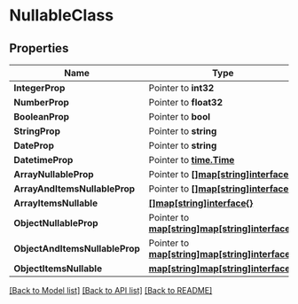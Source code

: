 # NullableClass

## Properties

Name | Type | Description | Notes
------------ | ------------- | ------------- | -------------
**IntegerProp** | Pointer to **int32** |  | [optional] 
**NumberProp** | Pointer to **float32** |  | [optional] 
**BooleanProp** | Pointer to **bool** |  | [optional] 
**StringProp** | Pointer to **string** |  | [optional] 
**DateProp** | Pointer to **string** |  | [optional] 
**DatetimeProp** | Pointer to [**time.Time**](time.Time.md) |  | [optional] 
**ArrayNullableProp** | Pointer to [**[]map[string]interface{}**](map[string]interface{}.md) |  | [optional] 
**ArrayAndItemsNullableProp** | Pointer to [**[]map[string]interface{}**](map[string]interface{}.md) |  | [optional] 
**ArrayItemsNullable** | [**[]map[string]interface{}**](map[string]interface{}.md) |  | [optional] 
**ObjectNullableProp** | Pointer to [**map[string]map[string]interface{}**](map[string]interface{}.md) |  | [optional] 
**ObjectAndItemsNullableProp** | Pointer to [**map[string]map[string]interface{}**](map[string]interface{}.md) |  | [optional] 
**ObjectItemsNullable** | [**map[string]map[string]interface{}**](map[string]interface{}.md) |  | [optional] 

[[Back to Model list]](../README.md#documentation-for-models) [[Back to API list]](../README.md#documentation-for-api-endpoints) [[Back to README]](../README.md)


